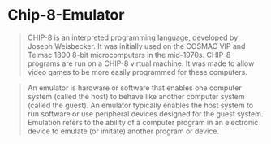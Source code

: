 # Chip-8-Emulator

> CHIP-8 is an interpreted programming language, developed by Joseph Weisbecker. It was initially used on the COSMAC VIP and Telmac 1800 8-bit microcomputers in the mid-1970s. CHIP-8 programs are run on a CHIP-8 virtual machine. It was made to allow video games to be more easily programmed for these computers.

> An emulator is hardware or software that enables one computer system (called the host) to behave like another computer system (called the guest). An emulator typically enables the host system to run software or use peripheral devices designed for the guest system.
Emulation refers to the ability of a computer program in an electronic device to emulate (or imitate) another program or device.